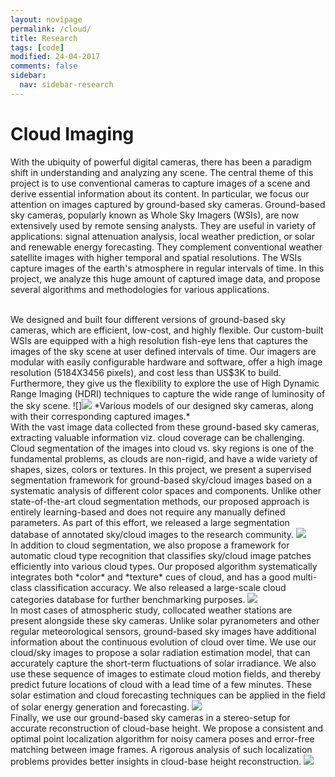 ```yaml
---
layout: novipage
permalink: /cloud/
title: Research
tags: [code]
modified: 24-04-2017
comments: false
sidebar:
  nav: sidebar-research
---
```


# Cloud Imaging 

With the ubiquity of powerful digital cameras, there has been a paradigm shift in understanding and analyzing any scene. The central theme of this project is to use conventional cameras to capture images of a scene and derive essential information about its content. In particular, we focus our attention on images captured by ground-based sky cameras. Ground-based sky cameras, popularly known as Whole Sky Imagers (WSIs), are now extensively used by remote sensing analysts. They are useful in variety of applications: signal attenuation analysis, local weather prediction, or solar and renewable energy forecasting. They complement conventional weather satellite images with higher temporal and spatial resolutions. The WSIs capture images of the earth's atmosphere in regular intervals of time. In this project, we analyze this huge amount of captured image data, and propose several algorithms and methodologies for various applications.

<br />
We designed and built four different versions of ground-based sky cameras, which are efficient, low-cost, and highly flexible. Our custom-built WSIs are equipped with a high resolution fish-eye lens that captures the images of the sky scene at user defined intervals of time. Our imagers are modular with easily configurable hardware and software, offer a high image resolution (5184X3456 pixels), and cost less than US$3K to build. Furthermore, they give us the flexibility to explore the use of High Dynamic Range Imaging (HDRI) techniques to capture the wide range of luminosity of the sky scene.   
![]<img src="{{ site.baseurl }}/images/1-sky-camera.jpg">
*Various models of our designed sky cameras, along with their corresponding captured images.*

<br />
With the vast image data collected from these ground-based sky cameras, extracting valuable information viz. cloud coverage can be challenging. Cloud segmentation of the images into cloud vs. sky regions is one of the fundamental problems, as clouds are non-rigid, and have a wide variety of shapes, sizes, colors or textures. In this project, we present a supervised segmentation framework for ground-based sky/cloud images based on a systematic analysis of different color spaces and components. Unlike other state-of-the-art cloud segmentation methods, our proposed approach is entirely learning-based and does not require any manually defined parameters. As part of this effort, we released a large segmentation database of annotated sky/cloud images to the research community.   
<img src="{{ site.baseurl }}/images/2-multi-class.png">   

<br />
In addition to cloud segmentation, we also propose a framework for automatic cloud type recognition that classifies sky/cloud image patches efficiently into various cloud types. Our proposed algorithm systematically integrates both *color* and *texture* cues of cloud, and has a good multi-class classification accuracy. We also released a large-scale cloud categories database for further benchmarking purposes.  
<img src="{{ site.baseurl }}/images/3-five-classes.png">   

<br />
In most cases of atmospheric study, collocated weather stations are present alongside these sky cameras. Unlike solar pyranometers and other regular meteorological sensors, ground-based sky images have additional information about the continuous evolution of cloud over time. We use our cloud/sky images to propose a solar radiation estimation model, that can accurately capture the short-term fluctuations of solar irradiance. We also use these sequence of images to estimate cloud motion fields, and thereby predict future locations of cloud with a lead time of a few minutes. These solar estimation and cloud forecasting techniques can be applied in the field of solar energy generation and forecasting.   
<img src="{{ site.baseurl }}/images/4-solar.png">   

<br />
Finally, we use our ground-based sky cameras in a stereo-setup for accurate reconstruction of cloud-base height. We propose a consistent and optimal point localization algorithm for noisy camera poses and error-free matching between image frames. A rigorous analysis of such localization problems provides better insights in cloud-base height reconstruction.   
<img src="{{ site.baseurl }}/images/5-3d-cloud.png">   